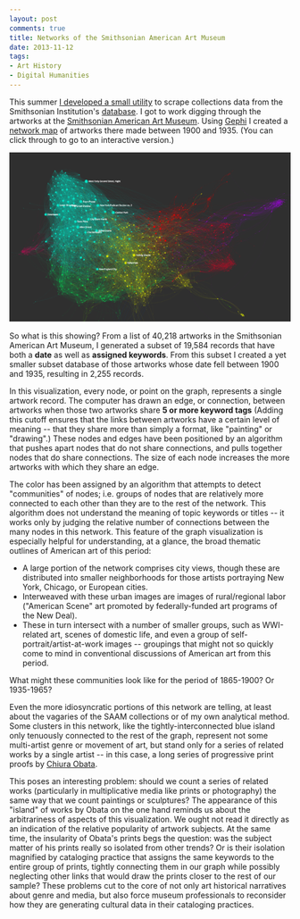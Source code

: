 ```yaml
---
layout: post
comments: true
title: Networks of the Smithsonian American Art Museum
date: 2013-11-12
tags:
- Art History
- Digital Humanities
---
```


This summer [I developed a small utility](/projects/scraping-the-smithsonian.html) to scrape collections data from the Smithsonian Institution's [database](http://collections.si.edu). I got to work digging through the artworks at the [Smithsonian American Art Museum](http://americanart.si.edu). Using [Gephi](http://gephi.org) I created a [network map](/assets/gephi/saam_network) of artworks there made between 1900 and 1935. (You can click through to go to an interactive version.)

[![Preview of a network map of paintings at the SAAM](/assets/images-display/saam_preview.png)](/assets/gephi/saam_network)

So what is this showing? From a list of 40,218 artworks in the Smithsonian American Art Museum, I generated a subset of 19,584 records that have both a **date** as well as **assigned keywords**. From this subset I created a yet smaller subset database of those artworks whose date fell between 1900 and 1935, resulting in 2,255 records.

In this visualization, every node, or point on the graph, represents a single artwork record. The computer has drawn an edge, or connection, between artworks when those two artworks share **5 or more keyword tags** (Adding this cutoff ensures that the links between artworks have a certain level of meaning -- that they share more than simply a format, like "painting" or "drawing".) These nodes and edges have been positioned by an algorithm that pushes apart nodes that do not share connections, and pulls together nodes that do share connections. The size of each node increases the more artworks with which they share an edge.

The color has been assigned by an algorithm that attempts to detect "communities" of nodes; i.e. groups of nodes that are relatively more connected to each other than they are to the rest of the network. This algorithm does not understand the meaning of topic keywords or titles -- it works only by judging the relative number of connections between the many nodes in this network. This feature of the graph visualization is especially helpful for understanding, at a glance, the broad thematic outlines of American art of this period:

- A large portion of the network comprises city views, though these are distributed into smaller neighborhoods for those artists portraying New York, Chicago, or European cities.
- Interweaved with these urban images are images of rural/regional labor ("American Scene" art promoted by federally-funded art programs of the New Deal).
- These in turn intersect with a number of smaller groups, such as WWI-related art, scenes of domestic life, and even a group of self-portrait/artist-at-work images -- groupings that might not so quickly come to mind in conventional discussions of American art from this period.

What might these communities look like for the period of 1865-1900? Or 1935-1965?

Even the more idiosyncratic portions of this network are telling, at least about the vagaries of the SAAM collections or of my own analytical method. Some clusters in this network, like the tightly-interconnected blue island only tenuously connected to the rest of the graph, represent not some multi-artist genre or movement of art, but stand only for a series of related works by a single artist -- in this case, a long series of progressive print proofs by [Chiura Obata](http://collections.si.edu/search/results.htm?q=chiura+obata&view=&dsort=&date.slider=1920s%2C1940s).

This poses an interesting problem: should we count a series of related works (particularly in multiplicative media like prints or photography) the same way that we count paintings or sculptures? The appearance of this "island" of works by Obata on the one hand reminds us about the arbitrariness of aspects of this visualization. We ought not read it directly as an indication of the relative popularity of artwork subjects. At the same time, the insularity of Obata's prints begs the question: was the subject matter of his prints really so isolated from other trends? Or is their isolation magnified by cataloging practice that assigns the same keywords to the entire group of prints, tightly connecting them in our graph while possibly neglecting other links that would draw the prints closer to the rest of our sample? These problems cut to the core of not only art historical narratives about genre and media, but also force museum professionals to reconsider how they are generating cultural data in their cataloging practices.
